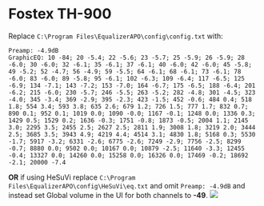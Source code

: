 # Fostex TH-900
Replace `C:\Program Files\EqualizerAPO\config\config.txt` with:
```
Preamp: -4.9dB
GraphicEQ: 10 -84; 20 -5.4; 22 -5.6; 23 -5.7; 25 -5.9; 26 -5.9; 28 -6.0; 30 -6.0; 32 -6.1; 35 -6.1; 37 -6.1; 40 -6.0; 42 -6.0; 45 -5.8; 49 -5.2; 52 -4.7; 56 -4.9; 59 -5.5; 64 -6.1; 68 -6.1; 73 -6.1; 78 -6.0; 83 -6.0; 89 -5.8; 95 -6.1; 102 -6.3; 109 -6.4; 117 -6.5; 125 -6.9; 134 -7.1; 143 -7.2; 153 -7.0; 164 -6.7; 175 -6.5; 188 -6.4; 201 -6.2; 215 -6.0; 230 -5.7; 246 -5.5; 263 -5.2; 282 -4.8; 301 -4.5; 323 -4.0; 345 -3.4; 369 -2.9; 395 -2.3; 423 -1.5; 452 -0.6; 484 0.4; 518 1.8; 554 3.4; 593 3.8; 635 2.6; 679 1.2; 726 1.5; 777 1.7; 832 0.7; 890 0.1; 952 0.1; 1019 0.0; 1090 -0.0; 1167 -0.1; 1248 0.0; 1336 0.3; 1429 0.5; 1529 0.2; 1636 -0.3; 1751 -0.8; 1873 -0.5; 2004 1.1; 2145 3.0; 2295 3.5; 2455 2.5; 2627 2.5; 2811 1.9; 3008 1.8; 3219 2.0; 3444 2.5; 3685 3.5; 3943 4.9; 4219 4.4; 4514 3.1; 4830 1.8; 5168 0.3; 5530 -1.7; 5917 -3.2; 6331 -2.6; 6775 -2.6; 7249 -2.9; 7756 -2.5; 8299 -0.7; 8880 0.0; 9502 0.0; 10167 0.0; 10879 -2.5; 11640 -3.3; 12455 -0.4; 13327 0.0; 14260 0.0; 15258 0.0; 16326 0.0; 17469 -0.2; 18692 -2.1; 20000 -7.4
```
**OR** if using HeSuVi replace `C:\Program Files\EqualizerAPO\config\HeSuVi\eq.txt` and omit `Preamp: -4.9dB` and instead set Global volume in the UI for both channels to **-49**.
![](https://raw.githubusercontent.com/jaakkopasanen/AutoEq/master/results/Innerfidelity%202017/headphoncecom/onear/Fostex%20TH-900/Fostex%20TH-900.png)